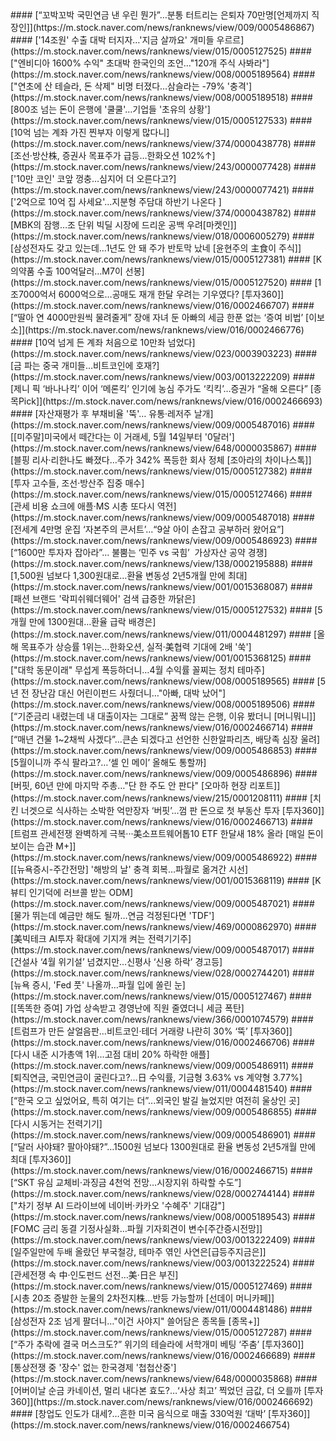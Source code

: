 <head><meta charset="utf-8"><title>Vers : 20250504_2000 </title></head>
#### [“꼬박꼬박 국민연금 낸 우린 뭔가”…분통 터트리는 은퇴자 70만명[언제까지 직장인]](https://m.stock.naver.com/news/ranknews/view/009/0005486867)
#### ['14조원' 수출 대박 터지자…'지금 살까요' 개미들 우르르](https://m.stock.naver.com/news/ranknews/view/015/0005127525)
#### ["엔비디아 1600% 수익" 초대박 한국인의 조언…"120개 주식 사봐라"](https://m.stock.naver.com/news/ranknews/view/008/0005189564)
#### ["연초에 산 테슬라, 돈 삭제" 비명 터졌다…삼슬라는 -79% '충격'](https://m.stock.naver.com/news/ranknews/view/008/0005189518)
#### [800조 넘는 돈이 은행에 '쿨쿨'…기업들 '초유의 상황'](https://m.stock.naver.com/news/ranknews/view/015/0005127533)
#### [10억 넘는 계좌 가진 찐부자 이렇게 많다니](https://m.stock.naver.com/news/ranknews/view/374/0000438778)
#### [조선·방산株, 증권사 목표주가 급등…한화오션 102%↑](https://m.stock.naver.com/news/ranknews/view/243/0000077428)
#### ['10만 코인' 코앞 껑충…심지어 더 오른다고?](https://m.stock.naver.com/news/ranknews/view/243/0000077421)
#### ['2억으로 10억 집 사세요'…지분형 주담대 하반기 나온다&#160;](https://m.stock.naver.com/news/ranknews/view/374/0000438782)
#### [MBK의 잠행…조 단위 빅딜 시장에 드리운 공백 우려[마켓인]](https://m.stock.naver.com/news/ranknews/view/018/0006005279)
#### [삼성전자도 갖고 있는데…1년도 안 돼 주가 반토막 났네 [윤현주의 主食이 주식]](https://m.stock.naver.com/news/ranknews/view/015/0005127381)
#### [K의약품 수출 100억달러…M7이 선봉](https://m.stock.naver.com/news/ranknews/view/015/0005127520)
#### [1조7000억서 6000억으로…공매도 재개 한달 우려는 기우였다? [투자360]](https://m.stock.naver.com/news/ranknews/view/016/0002466707)
#### [“딸아 연 4000만원씩 물려줄게” 장애 자녀 둔 아빠의 세금 한푼 없는 ‘증여 비법’ [이보소]](https://m.stock.naver.com/news/ranknews/view/016/0002466776)
#### [10억 넘게 든 계좌 처음으로 10만좌 넘었다](https://m.stock.naver.com/news/ranknews/view/023/0003903223)
#### [금 파는 중국 개미들…비트코인에 호재?](https://m.stock.naver.com/news/ranknews/view/003/0013222209)
#### [제니 픽 ‘바나나킥’ 이어 ‘메론킥’ 인기에 농심 주가도 ‘킥킥’…증권가 “올해 오른다” [종목Pick]](https://m.stock.naver.com/news/ranknews/view/016/0002466693)
#### [자산재평가 후 부채비율 '뚝'… 유통·레저주 날개](https://m.stock.naver.com/news/ranknews/view/009/0005487016)
#### [[미주말]미국에서 떼간다는 이 거래세, 5월 14일부터 '0달러'](https://m.stock.naver.com/news/ranknews/view/648/0000035867)
#### [블핑 리사·리한나도 빠졌다…주가 342% 폭등한 회사 정체 [조아라의 차이나스톡]](https://m.stock.naver.com/news/ranknews/view/015/0005127382)
#### [투자 고수들, 조선·방산주 집중 매수](https://m.stock.naver.com/news/ranknews/view/015/0005127466)
#### [관세 비용 쇼크에 애플·MS 시총 또다시 역전](https://m.stock.naver.com/news/ranknews/view/009/0005487018)
#### [전세계 4만명 운집 ‘자본주의 콘서트’...“9살 아이 손잡고 공부하러 왔어요”](https://m.stock.naver.com/news/ranknews/view/009/0005486923)
#### [“1600만 투자자 잡아라”…&#160;불뿜는&#160;‘민주&#160;vs&#160;국힘’&#160; 가상자산 공약 경쟁](https://m.stock.naver.com/news/ranknews/view/138/0002195888)
#### [1,500원 넘보다 1,300원대로…환율 변동성 2년5개월 만에 최대](https://m.stock.naver.com/news/ranknews/view/001/0015368087)
#### [패션 브랜드 '락피쉬웨더웨어' 검색 급증한 까닭은](https://m.stock.naver.com/news/ranknews/view/015/0005127532)
#### [5개월 만에 1300원대…환율 급락 배경은](https://m.stock.naver.com/news/ranknews/view/011/0004481297)
#### [올해 목표주가 상승률 1위는…한화오션, 실적·美협력 기대에 2배 '쑥'](https://m.stock.naver.com/news/ranknews/view/001/0015368125)
#### ["대학 동문이래" 무섭게 폭등하더니…4월 수익률 꼴찌는 정치 테마주](https://m.stock.naver.com/news/ranknews/view/008/0005189565)
#### [5년 전 장난감 대신 어린이펀드 사줬더니…"아빠, 대박 났어"](https://m.stock.naver.com/news/ranknews/view/008/0005189506)
#### [“기준금리 내렸는데 내 대출이자는 그대로” 꿈쩍 않는 은행, 이유 봤더니 [머니뭐니]](https://m.stock.naver.com/news/ranknews/view/016/0002466714)
#### [“매년 건물 1~2채씩 사겠다”...큰손 되겠다고 선언한 신한알파리츠, 배당족 심장 울려](https://m.stock.naver.com/news/ranknews/view/009/0005486853)
#### [5월이니까 주식 팔라고?…‘셀 인 메이’ 올해도 통할까](https://m.stock.naver.com/news/ranknews/view/009/0005486896)
#### [버핏, 60년 만에 마지막 주총…"단 한 주도 안 판다" [오마하 현장 리포트]](https://m.stock.naver.com/news/ranknews/view/215/0001208111)
#### [치킨 너겟으로 식사하는 소박한 억만장자 ‘버핏’…껌 판 돈으로 첫 부동산 투자 [투자360]](https://m.stock.naver.com/news/ranknews/view/016/0002466713)
#### [트럼프 관세전쟁 완벽하게 극복···美소프트웨어톱10 ETF  한달새 18% 올라 [매일 돈이 보이는 습관 M+]](https://m.stock.naver.com/news/ranknews/view/009/0005486922)
#### [[뉴욕증시-주간전망] '해방의 날' 충격 회복…파월로 옮겨간 시선](https://m.stock.naver.com/news/ranknews/view/001/0015368119)
#### [K뷰티 인기덕에 러브콜 받는 ODM](https://m.stock.naver.com/news/ranknews/view/009/0005487021)
#### [물가 뛰는데 예금만 해도 될까…연금 걱정된다면 'TDF'](https://m.stock.naver.com/news/ranknews/view/469/0000862970)
#### [美빅테크 AI투자 확대에 기지개 켜는 전력기기주](https://m.stock.naver.com/news/ranknews/view/009/0005487017)
#### [건설사 ‘4월 위기설’ 넘겼지만…신평사 ‘신용 하락’ 경고등](https://m.stock.naver.com/news/ranknews/view/028/0002744201)
#### [뉴욕 증시, 'Fed 풋' 나올까…파월 입에 쏠린 눈](https://m.stock.naver.com/news/ranknews/view/015/0005127467)
#### [[똑똑한 증여] 가업 상속받고 경영난에 직원 줄였더니 세금 폭탄](https://m.stock.naver.com/news/ranknews/view/366/0001074579)
#### [트럼프가 만든 살얼음판…비트코인·테더 거래량 나란히 30% ‘뚝’ [투자360]](https://m.stock.naver.com/news/ranknews/view/016/0002466706)
#### [다시 내준 시가총액 1위...고점 대비 20% 하락한 애플](https://m.stock.naver.com/news/ranknews/view/009/0005486911)
#### [퇴직연금, 국민연금이 굴린다고?…日 수익률, 기금형 3.63% vs 계약형 3.77%](https://m.stock.naver.com/news/ranknews/view/011/0004481540)
#### [“한국 오고 싶었어요, 특히 여기는 더”...외국인 발길 늘었지만 여전히 울상인 곳](https://m.stock.naver.com/news/ranknews/view/009/0005486855)
#### [다시 시동거는 전력기기](https://m.stock.naver.com/news/ranknews/view/009/0005486901)
#### [“달러 사야돼? 팔아야돼?”…1500원 넘보다 1300원대로 환율 변동성 2년5개월 만에 최대 [투자360]](https://m.stock.naver.com/news/ranknews/view/016/0002466715)
#### [“SKT 유심 교체비·과징금 4천억 전망…시장지위 하락할 수도”](https://m.stock.naver.com/news/ranknews/view/028/0002744144)
#### ["차기 정부 AI 드라이브에 네이버·카카오 '수혜주' 기대감"](https://m.stock.naver.com/news/ranknews/view/008/0005189543)
#### [FOMC 금리 동결 기정사실화…파월 기자회견이 변수[주간증시전망]](https://m.stock.naver.com/news/ranknews/view/003/0013222409)
#### [일주일만에 두배 올랐던 부국철강, 테마주 엮인 사연은[급등주지금은]](https://m.stock.naver.com/news/ranknews/view/003/0013222524)
#### [관세전쟁 속 中·인도펀드 선전…美·日은 부진](https://m.stock.naver.com/news/ranknews/view/015/0005127469)
#### [시총 20조 증발한 눈물의 2차전지株…반등 가능할까 [선데이 머니카페]](https://m.stock.naver.com/news/ranknews/view/011/0004481486)
#### [삼성전자 2조 넘게 팔더니…"이건 사야지" 쓸어담은 종목들 [종목+]](https://m.stock.naver.com/news/ranknews/view/015/0005127287)
#### [“주가 추락에 결국 머스크도?” 위기의 테슬라에 서학개미 베팅 ‘주춤’ [투자360]](https://m.stock.naver.com/news/ranknews/view/016/0002466689)
#### [통상전쟁 중 '장수' 없는 한국경제 '첩첩산중'](https://m.stock.naver.com/news/ranknews/view/648/0000035868)
#### [어버이날 순금 카네이션, 멀리 내다본 효도?…‘사상 최고’ 찍었던 금값, 더 오를까 [투자360]](https://m.stock.naver.com/news/ranknews/view/016/0002466692)
#### [창업도 인도가 대세?…흔한 미국 음식으로 매출 330억원 ‘대박’ [투자360]](https://m.stock.naver.com/news/ranknews/view/016/0002466754)
